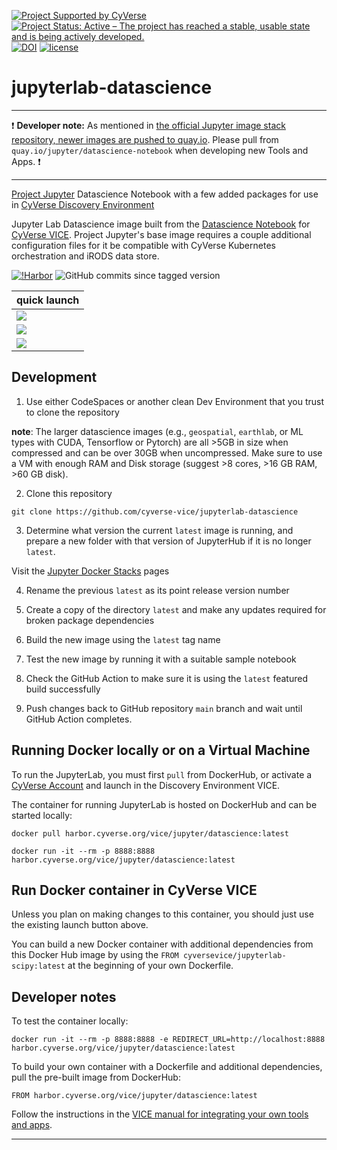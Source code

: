 [![Project Supported by CyVerse](https://de.cyverse.org/Powered-By-CyVerse-blue.svg)](https://learning.cyverse.org/projects/vice/en/latest/) [![Project Status: Active – The project has reached a stable, usable state and is being actively developed.](https://www.repostatus.org/badges/latest/active.svg)](https://www.repostatus.org/#active) [![DOI](https://zenodo.org/badge/DOI/10.5281/zenodo.4540701.svg)](https://doi.org/10.5281/zenodo.4540701)
 [![license](https://img.shields.io/badge/license-BSD3-red.svg?style=flat-square)](https://opensource.org/licenses/BSD-3-Clause) 

# jupyterlab-datascience

---

:exclamation: **Developer note:** As mentioned in [the official Jupyter image stack repository, newer images are pushed to quay.io](https://github.com/jupyter/docker-stacks?tab=readme-ov-file#quick-start). Please pull from `quay.io/jupyter/datascience-notebook` when developing new Tools and Apps. :exclamation:

---

[Project Jupyter](https://jupyter.org/) Datascience Notebook with a few added packages for use in [CyVerse Discovery Environment](https://de.cyverse.org)

Jupyter Lab Datascience image built from the [Datascience Notebook](https://hub.docker.com/r/jupyter/datascience-notebook) for [CyVerse VICE](https://cyverse-visual-interactive-computing-environment.readthedocs-hosted.com/en/latest/index.html). Project Jupyter's base image requires a couple additional configuration files for it be compatible with CyVerse Kubernetes orchestration and iRODS data store.

[![!Harbor](https://github.com/cyverse-vice/jupyterlab-datascience/actions/workflows/harbor.yml/badge.svg)](https://github.com/cyverse-vice/jupyterlab-datascience/actions) ![GitHub commits since tagged version](https://img.shields.io/github/commits-since/cyverse-vice/jupyterlab-datascience/latest/main?style=flat-square) 

| quick launch | 
| ------------ | 
| <a href="https://de.cyverse.org/apps/de/cc77b788-bc45-11eb-9934-008cfa5ae621/launch" target="_blank"><img src="https://img.shields.io/badge/Datascience-latest-orange?style=plastic&logo=jupyter"></a> |
| <a href="https://de.cyverse.org/apps/de/0bb01716-5d03-11ec-b195-008cfa5ae621/launch" target="_blank"><img src="https://img.shields.io/badge/Geospatial-latest-orange?style=plastic&logo=jupyter"></a> |
| <a href="https://de.cyverse.org/apps/de/c2227314-1995-11ed-986c-008cfa5ae621/launch" target="_blank"><img src="https://img.shields.io/badge/RStudio-latest-orange?style=plastic&logo=r"></a> |

## Development

1. Use either CodeSpaces or another clean Dev Environment that you trust to clone the repository

**note**: The larger datascience images (e.g., `geospatial`, `earthlab`, or ML types with CUDA, Tensorflow or Pytorch) are all >5GB in size when compressed and can be over 30GB when uncompressed. Make sure to use a VM with enough RAM and Disk storage (suggest >8 cores, >16 GB RAM, >60 GB disk).

2. Clone this repository

```
git clone https://github.com/cyverse-vice/jupyterlab-datascience
```

3. Determine what version the current `latest` image is running, and prepare a new folder with that version of JupyterHub if it is no longer `latest`.

Visit the [Jupyter Docker Stacks](https://jupyter-docker-stacks.readthedocs.io/en/latest/) pages

4. Rename the previous `latest` as its point release version number

5. Create a copy of the directory `latest` and make any updates required for broken package dependencies

6. Build the new image using the `latest` tag name

7. Test the new image by running it with a suitable sample notebook

8. Check the GitHub Action to make sure it is using the `latest` featured build successfully 

9. Push changes back to GitHub repository `main` branch and wait until GitHub Action completes.

## Running Docker locally or on a Virtual Machine

To run the JupyterLab, you must first `pull` from DockerHub, or activate a [CyVerse Account](https://user.cyverse.org/services/mine) and launch in the Discovery Environment VICE.

The container for running JupyterLab is hosted on DockerHub and can be started locally:

```
docker pull harbor.cyverse.org/vice/jupyter/datascience:latest
```

```
docker run -it --rm -p 8888:8888 harbor.cyverse.org/vice/jupyter/datascience:latest
```

## Run Docker container in CyVerse VICE

Unless you plan on making changes to this container, you should just use the existing launch button above.

You can build a new Docker container with additional dependencies from this Docker Hub image by using the `FROM cyversevice/jupyterlab-scipy:latest` at the beginning of your own Dockerfile.

## Developer notes

To test the container locally:

```
docker run -it --rm -p 8888:8888 -e REDIRECT_URL=http://localhost:8888 harbor.cyverse.org/vice/jupyter/datascience:latest
```

To build your own container with a Dockerfile and additional dependencies, pull the pre-built image from DockerHub:

```
FROM harbor.cyverse.org/vice/jupyter/datascience:latest
```

Follow the instructions in the [VICE manual for integrating your own tools and apps](https://learning.cyverse.org/vice/extend_apps/#building-an-app-for-your-tool).

---